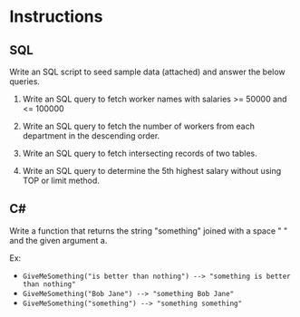 # Instructions

## SQL
Write an SQL script to seed sample data (attached) and answer the below queries.

1. Write an SQL query to fetch worker names with salaries >= 50000 and <= 100000

2. Write an SQL query to fetch the number of workers from each department in the descending order.

3. Write an SQL query to fetch intersecting records of two tables.

4. Write an SQL query to determine the 5th highest salary without using TOP or limit method.

## C#
Write a function that returns the string "something" joined with a space " " and the given argument a.

Ex: 
 - `GiveMeSomething("is better than nothing") --> "something is better than nothing"`
 - `GiveMeSomething("Bob Jane") --> "something Bob Jane"`
 - `GiveMeSomething("something") --> "something something"`

